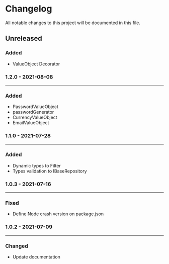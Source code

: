# Changelog

All notable changes to this project will be documented in this file.
## Unreleased

### Added 

- ValueObject Decorator

### 1.2.0 - 2021-08-08

---

### Added 

- PasswordValueObject
- passwordGenerator
- CurrencyValueObject
- EmailValueObject

### 1.1.0 - 2021-07-28

---

### Added 

- Dynamic types to Filter
- Types validation to IBaseRepository

### 1.0.3 - 2021-07-16

---

### Fixed

- Define Node crash version on package.json


### 1.0.2 - 2021-07-09

---

### Changed

- Update documentation